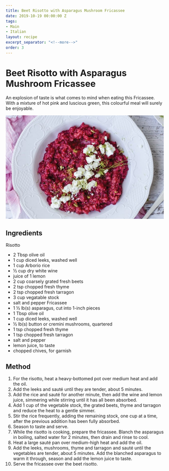 ```yaml
---
title: Beet Risotto with Asparagus Mushroom Fricassee
date: 2019-10-19 00:00:00 Z
tags:
- Main
- Italian
layout: recipe
excerpt_separator: "<!--more-->"
order: 3
---
```


# Beet Risotto with Asparagus Mushroom Fricassee

An explosion of taste is what comes to mind when eating this Fricassee. With a mixture of hot pink and luscious green, this colourful meal will surely be enjoyable.

<!--more-->

[![Beet Risotto with Asparagus Mushroom Fricassee](/_uploads/risotto.jpg)](/_uploads/risotto.jpg)

## Ingredients

Risotto
- 2 Tbsp olive oil
- 1 cup diced leeks, washed well
- 1 cup Arborio rice
- &#189; cup dry white wine
- juice of 1 lemon
- 2 cup coarsely grated fresh beets
- 2 tsp chopped fresh thyme
- 2 tsp chopped fresh tarragon
- 3 cup vegatable stock
- salt and pepper
Fricassee
- 1 &#189; lb(s) asparagus, cut into 1-inch pieces
- 1 Tbsp olive oil
- 1 cup diced leeks, washed well
- &#189; lb(s) button or cremini mushrooms, quartered
- 1 tsp chopped fresh thyme
- 1 tsp chopped fresh tarragon
- salt and pepper
- lemon juice, to taste
- chopped chives, for garnish


## Method

1. For the risotto, heat a heavy-bottomed pot over medium heat and add the oil.
2. Add the leeks and sauté until they are tender, about 5 minutes.
3. Add the rice and sauté for another minute, then add the wine and lemon juice, simmering while stirring until it has all been absorbed.
4. Add 1 cup of the vegetable stock, the grated beets, thyme and tarragon and reduce the heat to a gentle simmer.
5. Stir the rice frequently, adding the remaining stock, one cup at a time, after the previous addition has been fully absorbed.
6. Season to taste and serve.
7. While the risotto is cooking, prepare the fricassee. Blanch the asparagus in boiling, salted water for 2 minutes, then drain and rinse to cool.
8. Heat a large sauté pan over medium-high heat and add the oil.
9. Add the leeks, mushrooms, thyme and tarragon and sauté until the vegetables are tender, about 5 minutes. Add the blanched asparagus to warm it through, season and add the lemon juice to taste.
10. Serve the fricassee over the beet risotto.
